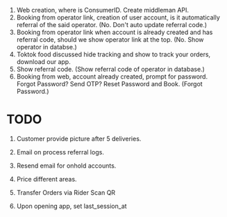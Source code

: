 1. Web creation, where is ConsumerID. Create middleman API.
2. Booking from operator link, creation of user account, is it automatically referral of the said operator. (No. Don't auto update referral code.)
3. Booking from operator link when account is already created and has referral code, should we show operator link at the top. (No. Show operator in databse.)
4. Toktok food discussed hide tracking and show to track your orders, download our app.
5. Show referral code. (Show referral code of operator in database.)
6. Booking from web, account already created, prompt for password. Forgot Password? Send OTP? Reset Password and Book. (Forgot Password.)

# TODO

1. Customer provide picture after 5 deliveries.
2. Email on process referral logs.
3. Resend email for onhold accounts.
4. Price different areas.
5. Transfer Orders via Rider Scan QR

6. Upon opening app, set last_session_at
